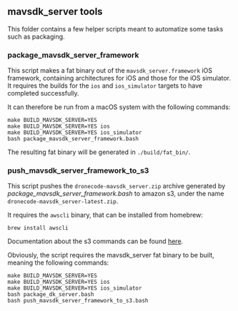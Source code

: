 ## mavsdk_server tools

This folder contains a few helper scripts meant to automatize some tasks such as packaging.

### package_mavsdk_server_framework

This script makes a fat binary out of the `mavsdk_server.framework` iOS framework, containing
architectures for iOS and those for the iOS simulator. It requires the builds for the
`ios` and `ios_simulator` targets to have completed successfully.

It can therefore be run from a macOS system with the following commands:


```
make BUILD_MAVSDK_SERVER=YES
make BUILD_MAVSDK_SERVER=YES ios
make BUILD_MAVSDK_SERVER=YES ios_simulator
bash package_mavsdk_server_framework.bash
```

The resulting fat binary will be generated in `./build/fat_bin/`.

### push_mavsdk_server_framework_to_s3

This script pushes the `dronecode-mavsdk_server.zip` archive generated by _package_mavsdk_server_framework.bash_
to amazon s3, under the name `dronecode-mavsdk_server-latest.zip`.

It requires the `awscli` binary, that can be installed from homebrew:

```
brew install awscli
```

Documentation about the s3 commands can be found [here](https://docs.aws.amazon.com/cli/latest/reference/s3/).

Obviously, the script requires the mavsdk_server fat binary to be built, meaning the following commands:

```
make BUILD_MAVSDK_SERVER=YES
make BUILD_MAVSDK_SERVER=YES ios
make BUILD_MAVSDK_SERVER=YES ios_simulator
bash package_dk_server.bash
bash push_mavsdk_server_framework_to_s3.bash
```

